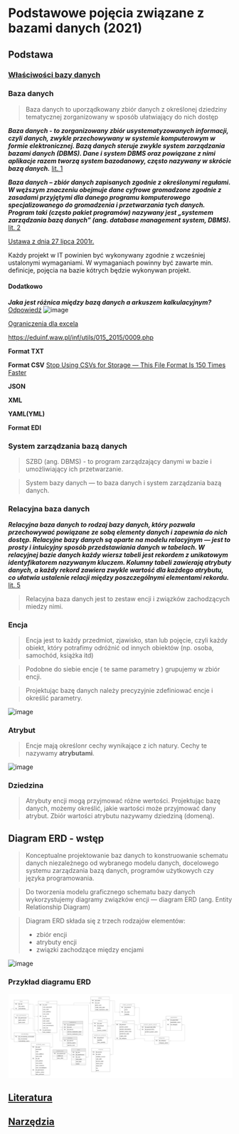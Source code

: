 # Podstawowe pojęcia związane z bazami danych (2021)

## Podstawa

### [Właściwości bazy danych](https://mfiles.pl/pl/index.php/Baza_danych)

### Baza danych 

> Baza danych to uporządkowany zbiór danych z określonej dziedziny tematycznej zorganizowany w sposób ułatwiający do nich dostęp

***Baza danych - to zorganizowany zbiór usystematyzowanych informacji, czyli danych, zwykle przechowywany w systemie komputerowym w formie elektronicznej. Bazą danych steruje zwykle system zarządzania bazami danych (DBMS). Dane i system DBMS oraz powiązane z nimi aplikacje razem tworzą system bazodanowy, często nazywany w skrócie bazą danych.***
[lit. 1](https://www.oracle.com/pl/database/what-is-database/)

***Baza danych – zbiór danych zapisanych zgodnie z określonymi regułami. W węższym znaczeniu obejmuje dane cyfrowe gromadzone zgodnie z zasadami przyjętymi dla danego programu komputerowego specjalizowanego do gromadzenia i przetwarzania tych danych. Program taki (często pakiet programów) nazywany jest „systemem zarządzania bazą danych” (ang. database management system, DBMS).***
[lit. 2](https://pl.wikipedia.org/wiki/Baza_danych)

[Ustawa z dnia 27 lipca 2001r.](http://isap.sejm.gov.pl/isap.nsf/download.xsp/WDU20011281402/T/D20011402L.pdf)

Każdy projekt w IT powinien być wykonywany zgodnie z wcześniej ustalonymi wymaganiami. W wymaganiach powinny być zawarte min. definicje, pojęcia na bazie kótrych będzie wykonywan projekt.

#### Dodatkowo
***Jaka jest różnica między bazą danych a arkuszem kalkulacyjnym?***
[Odpowiedź](https://www.oracle.com/pl/database/what-is-database/)
![image](https://user-images.githubusercontent.com/26519123/132105452-401fa3fb-b03b-4240-bf57-ecee210c34fc.png)

[Ograniczenia dla excela](https://support.microsoft.com/pl-pl/office/specyfikacje-i-ograniczenia-programu-excel-1672b34d-7043-467e-8e27-269d656771c3)

https://eduinf.waw.pl/inf/utils/015_2015/0009.php

**Format TXT**

**Format CSV**
[Stop Using CSVs for Storage — This File Format Is 150 Times Faster](https://towardsdatascience.com/stop-using-csvs-for-storage-this-file-format-is-150-times-faster-158bd322074e)

**JSON**

**XML**

**YAML(YML)**

**Format EDI**

### System zarządzania bazą danych

> SZBD (ang. DBMS) - to program zarządzający danymi w bazie i umożliwiający ich przetwarzanie.

> System bazy danych — to baza danych i system zarządzania bazą danych.

### Relacyjna baza danych

***Relacyjna baza danych to rodzaj bazy danych, który pozwala przechowywać powiązane ze sobą elementy danych i zapewnia do nich dostęp. Relacyjne bazy danych są oparte na modelu relacyjnym — jest to prosty i intuicyjny sposób przedstawiania danych w tabelach. W relacyjnej bazie danych każdy wiersz tabeli jest rekordem z unikatowym identyfikatorem nazywanym kluczem. Kolumny tabeli zawierają atrybuty danych, a każdy rekord zawiera zwykle wartość dla każdego atrybutu, co ułatwia ustalenie relacji między poszczególnymi elementami rekordu.***
[lit. 5](https://www.oracle.com/pl/database/what-is-a-relational-database/)


> Relacyjna baza danych jest to zestaw encji i związków zachodzących miedzy nimi.

### Encja

> Encja jest to każdy przedmiot, zjawisko, stan lub pojęcie, czyli każdy obiekt, który potrafimy odróżnić od innych obiektów (np. osoba, samochód, książka itd)

> Podobne do siebie encje ( te same parametry ) grupujemy w zbiór encji. 

> Projektując bazę danych należy precyzyjnie zdefiniować encje i określić parametry.

![image](https://user-images.githubusercontent.com/26519123/132256633-511e5a27-2267-46b8-b9c4-aa7b8dbd3176.png)

### Atrybut

> Encje mają określonr cechy wynikające z ich natury. Cechy te nazywamy **atrybutami**.  

![image](https://user-images.githubusercontent.com/26519123/132256548-ebe70686-397e-4762-aceb-d8cfbb235dfa.png)



### Dziedzina

> Atrybuty encji mogą przyjmować różne wertości. Projektując bazę danych, możemy określić, jakie wartości może przyjmować dany atrybut. Zbiór wartości atrybutu nazywamy dziedziną (domeną).

## Diagram ERD - wstęp

> Konceptualne projektowanie baz danych to konstruowanie schematu danych niezależnego od wybranego modelu danych, docelowego systemu zarządzania bazą danych, programów użytkowych czy języka programowania.

> Do tworzenia modelu graficznego schematu bazy danych wykorzystujemy diagramy związków encji — diagram ERD (ang. Entity Relationship Diagram)

> Diagram ERD składa się z trzech rodzajów elementów:
> - zbiór encji
> - atrybuty encji
> - związki zachodzące między encjami 

![image](https://user-images.githubusercontent.com/26519123/132180556-039f0428-0ad2-4c3c-a7ad-0a35f745597a.png)

### Przykład diagramu ERD

![image](database-erd-ex1.png)

## [Literatura](literature.md)

## [Narzędzia](utils.md)
